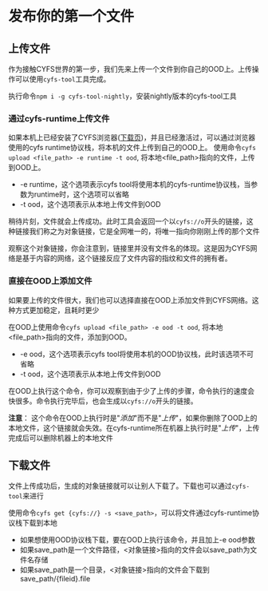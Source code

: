 # 发布你的第一个文件

## 上传文件
作为接触CYFS世界的第一步，我们先来上传一个文件到你自己的OOD上。上传操作可以使用`cyfs-tool`工具完成。

执行命令`npm i -g cyfs-tool-nightly`，安装nightly版本的cyfs-tool工具

### 通过cyfs-runtime上传文件
如果本机上已经安装了CYFS浏览器([下载页](../Download.md))，并且已经激活过，可以通过浏览器使用的cyfs runtime协议栈，将本机的文件上传到自己的OOD上。
使用命令`cyfs upload <file_path> -e runtime -t ood`, 将本地<file_path>指向的文件，上传到OOD上。
- -e runtime，这个选项表示cyfs tool将使用本机的cyfs-runtime协议栈，当参数为runtime时，这个选项可以省略
- -t ood，这个选项表示从本地上传文件到OOD
  
稍待片刻，文件就会上传成功。此时工具会返回一个以`cyfs://o`开头的链接，这种链接我们称之为对象链接，它是全网唯一的，将唯一指向你刚刚上传的那个文件

观察这个对象链接，你会注意到，链接里并没有文件名的体现。这是因为CYFS网络是基于内容的网络，这个链接反应了文件内容的指纹和文件的拥有者。

### 直接在OOD上添加文件
如果要上传的文件很大，我们也可以选择直接在OOD上添加文件到CYFS网络。这种方式更加稳定，且耗时更少

在OOD上使用命令`cyfs upload <file_path> -e ood -t ood`, 将本地<file_path>指向的文件，添加到OOD。

- -e ood，这个选项表示cyfs tool将使用本机的OOD协议栈，此时该选项不可省略
- -t ood，这个选项表示从本地上传文件到OOD

在OOD上执行这个命令，你可以观察到由于少了上传的步骤，命令执行的速度会快很多。命令执行完毕后，也会生成以`cyfs://o`开头的链接。

**注意**： 这个命令在OOD上执行时是"*添加*"而不是"*上传*"，如果你删除了OOD上的本地文件，这个链接就会失效。在cyfs-runtime所在机器上执行时是"*上传*"，上传完成后可以删除机器上的本地文件

## 下载文件
文件上传成功后，生成的对象链接就可以让别人下载了。下载也可以通过`cyfs-tool`来进行

使用命令`cyfs get {cyfs://} -s <save_path>`，可以将文件通过cyfs-runtime协议栈下载到本地
- 如果想使用OOD协议栈下载，要在OOD上执行该命令，并且加上-e ood参数
- 如果save_path是一个文件路径，<对象链接>指向的文件会以save_path为文件名存储
- 如果save_path是一个目录，<对象链接>指向的文件会下载到save_path/{fileid}.file

